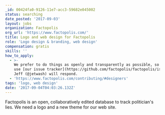 ```yaml
---
_id: 00424fa0-9126-11e7-acc3-59682e045002
status: searching
date_posted: '2017-09-03'
layout: jobs
organization: Factopolis
org_url: 'https://www.factopolis.com/'
title: Logo and web design for Factopolis
role: 'Logo design & branding, web design'
compensation: gratis
skills: ''
how_to_apply:
  - >-
    We prefer to do things as openly and transparently as possible, so please
    use [our issue tracker](https://github.com/factopolis/factopolis/issues);
    Jeff (@jetwash) will respond.
  - 'https://www.factopolis.com/contributing/#designers'
tags: 'logo, web design'
date: '2017-09-04T04:03:26.132Z'
---
```

Factopolis is an open, collaboratively edited database to track politician's lies. We need a logo and a new theme for our web site.

